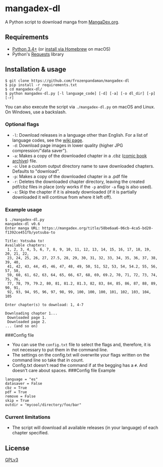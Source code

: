 # mangadex-dl

A Python script to download manga from [MangaDex.org](https://mangadex.org/).

## Requirements
  * [Python 3.4+](https://www.python.org/downloads/) (or [install via Homebrew](https://docs.python-guide.org/starting/install3/osx/) on macOS)
  * Python's [Requests](https://docs.python-requests.org/en/latest/) library

## Installation & usage
```
$ git clone https://github.com/frozenpandaman/mangadex-dl
$ pip install -r requirements.txt
$ cd mangadex-dl/
$ python mangadex-dl.py [-l language_code] [-d] [-a] [-o dl_dir] [-p] [-r]
```

You can also execute the script via `./mangadex-dl.py` on macOS and Linux. On Windows, use a backslash.

### Optional flags

* `-l`: Download releases in a language other than English. For a list of language codes, see the [wiki page](https://github.com/frozenpandaman/mangadex-dl/wiki/language-codes).
* `-d`: Download page images in lower quality (higher JPG compression/"data saver").
* `-a`: Makes a copy of the downloaded chapter in a .cbz ([comic book archive](https://en.wikipedia.org/wiki/Comic_book_archive)) file.
* `-o`: Use a custom output directory name to save downloaded chapters. Defaults to "download".
* `-p`: Makes a copy of the downloaded chapter in a .pdf file
* `-r`: Deletes the downloaded chapter directory, leaving the created pdf/cbz files in place (only works if the `-p` and/or `-a` flag is also used).
* `-s`: Skip the chapter if it is already downloaded (if it is partially downloaded it will continue from where it left off).

### Example usage
```
$ ./mangadex-dl.py
mangadex-dl v0.6
Enter manga URL: https://mangadex.org/title/58be6aa6-06cb-4ca5-bd20-f1392ce451fb/yotsuba-to

Title: Yotsuba to!
Available chapters:
 1, 2, 3, 4, 5, 6, 7, 8, 9, 10, 11, 12, 13, 14, 15, 16, 17, 18, 19, 20, 21, 22,
 23, 24, 25, 26, 27, 27.5, 28, 29, 30, 31, 32, 33, 34, 35, 36, 37, 38, 39, 40,
 41, 42, 43, 44, 45, 46, 47, 48, 49, 50, 51, 52, 53, 54, 54.2, 55, 56, 57, 58,
 59, 60, 61, 62, 63, 64, 65, 66, 67, 68, 69, 69.2, 70, 71, 72, 73, 74, 75, 76,
 77, 78, 79, 79.2, 80, 81, 81.2, 81.3, 82, 83, 84, 85, 86, 87, 88, 89, 90, 91,
 92, 93, 94, 95, 96, 97, 98, 99, 100, 100, 100, 101, 102, 103, 104, 105

Enter chapter(s) to download: 1, 4-7

Downloading chapter 1...
 Downloaded page 1.
 Downloaded page 2.
... (and so on)
```

###Config file
* You can use the `config.txt` file to select the flags and, therefore, it is not necessary to put them in the command line.
* The settings on the config.txt will overwrite your flags written on the command line so take that in count.
* Config.txt doesn't read the command if at the begging has a `#`. And doesn't care about spaces.
###Config file Example
```
language = "es" 
datasaver = False
cbz = True
pdf = True
remove = False
skip = True
outdir = "mycool/directory/foo/bar"
```
### Current limitations
 * The script will download all available releases (in your language) of each chapter specified.

## License

[GPLv3](https://www.gnu.org/licenses/gpl-3.0.html)